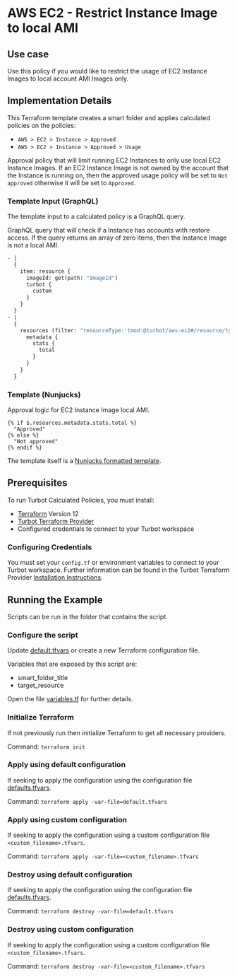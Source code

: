 # AWS EC2 - Restrict Instance Image to local AMI

## Use case

Use this policy if you would like to restrict the usage of EC2 Instance Images to local account AMI Images only.

## Implementation Details

This Terraform template creates a smart folder and applies calculated policies on the policies:

- `AWS > EC2 > Instance > Approved`
- `AWS > EC2 > Instance > Approved > Usage`

Approval policy that will limit running EC2 Instances to only use local EC2 Instance Images.
If an EC2 Instance Image is not owned by the account that the Instance is running on, then the approved usage
policy will be set to `Not approved` otherwise it will be set to `Approved`.

### Template Input (GraphQL)

The template input to a calculated policy is a GraphQL query.

GraphQL query that will check if a Instance has accounts with restore access.
If the query returns an array of zero items, then the Instance Image is not a local AMI.

```graphql
- |
  {
    item: resource {
      imageId: get(path: "ImageId")
      turbot {
        custom
      }
    }
  }
- |
  {
    resources (filter: "resourceType:'tmod:@turbot/aws-ec2#/resource/types/Ami' $.ImageId:'{{$.item.imageId}}' $.OwnerId:'{{$.item.turbot.custom.aws.accountId}}'") {
      metadata {
        stats {
          total
        }
      }
    }
  }
```

### Template (Nunjucks)

Approval logic for EC2 Instance Image local AMI.

```nunjucks
{% if $.resources.metadata.stats.total %}
  "Approved"
{% else %}
  "Not approved"
{% endif %}
```

The template itself is a [Nunjucks formatted template](https://mozilla.github.io/nunjucks/templating.html).

## Prerequisites

To run Turbot Calculated Policies, you must install:

- [Terraform](https://www.terraform.io) Version 12
- [Turbot Terraform Provider](https://turbot.com/v5/docs/reference/terraform/provider)
- Configured credentials to connect to your Turbot workspace

### Configuring Credentials

You must set your `config.tf` or environment variables to connect to your Turbot workspace.
Further information can be found in the Turbot Terraform Provider [Installation Instructions](https://turbot.com/v5/docs/reference/terraform/provider).

## Running the Example

Scripts can be run in the folder that contains the script.

### Configure the script

Update [default.tfvars](default.tfvars) or create a new Terraform configuration file.

Variables that are exposed by this script are:

- smart_folder_title
- target_resource

Open the file [variables.tf](variables.tf) for further details.

### Initialize Terraform

If not previously run then initialize Terraform to get all necessary providers.

Command: `terraform init`

### Apply using default configuration

If seeking to apply the configuration using the configuration file [defaults.tfvars](defaults.tfvars).

Command: `terraform apply -var-file=default.tfvars`

### Apply using custom configuration

If seeking to apply the configuration using a custom configuration file `<custom_filename>.tfvars`.

Command: `terraform apply -var-file=<custom_filename>.tfvars`

### Destroy using default configuration

If seeking to apply the configuration using the configuration file [defaults.tfvars](defaults.tfvars).

Command: `terraform destroy -var-file=default.tfvars`

### Destroy using custom configuration

If seeking to apply the configuration using a custom configuration file `<custom_filename>.tfvars`.

Command: `terraform destroy -var-file=<custom_filename>.tfvars`
